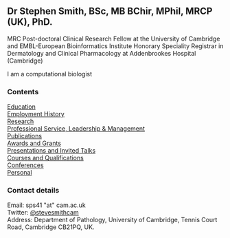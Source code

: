 ## Dr Stephen Smith, BSc, MB BChir, MPhil, MRCP (UK), PhD.  
MRC Post-doctoral Clinical Research Fellow at the University of Cambridge and EMBL-European Bioinformatics Institute
Honorary Speciality Registrar in Dermatology and Clinical Pharmacology at Addenbrookes Hospital (Cambridge)

I am a computational biologist

### Contents

[Education](/Education.md/)  
[Employment History](/Employment.md/)  
[Research](/Research.md/)  
[Professional Service, Leadership & Management](/Professional.md/)  
[Publications](/Publications.md/)  
[Awards and Grants](/Awards.md/)  
[Presentations and Invited Talks](/Presentations.md/)  
[Courses and Qualifications](/Courses.md/)  
[Conferences](/Conferences.md/)  
[Personal](/Personal.md/)  

### Contact details

Email: sps41 "at" cam.ac.uk   
Twitter: [@stevesmithcam](https://twitter.com/stevesmithcam)  
Address: Department of Pathology, University of Cambridge, Tennis Court Road, Cambridge CB21PQ, UK.  
